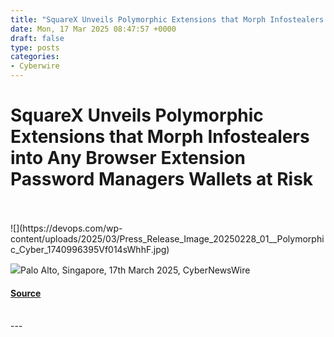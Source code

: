 ```yaml
---
title: "SquareX Unveils Polymorphic Extensions that Morph Infostealers into Any Browser Extension Password Managers Wallets at Risk"
date: Mon, 17 Mar 2025 08:47:57 +0000
draft: false
type: posts
categories: 
- Cyberwire
---
```

# SquareX Unveils Polymorphic Extensions that Morph Infostealers into Any Browser Extension Password Managers Wallets at Risk

<br/>

<br/>
![](https://devops.com/wp-content/uploads/2025/03/Press_Release_Image_20250228_01__Polymorphic_Cyber_1740996395Vf014sWhhF.jpg)

![](https://devops.com/wp-content/uploads/2025/03/Press_Release_Image_20250228_01__Polymorphic_Cyber_1740996395Vf014sWhhF-150x150.jpg)Palo Alto, Singapore, 17th March 2025, CyberNewsWire

#### [Source](https://devops.com/squarex-unveils-polymorphic-extensions-that-morph-infostealers-into-any-browser-extension-password-managers-wallets-at-risk/?utm_source=rss&utm_medium=rss&utm_campaign=squarex-unveils-polymorphic-extensions-that-morph-infostealers-into-any-browser-extension-password-managers-wallets-at-risk)

<br/>
---
